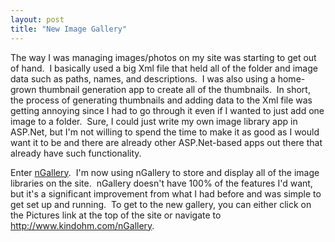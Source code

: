 ```yaml
---
layout: post
title: "New Image Gallery"
---
```


<p>The way I was managing images/photos on my site was starting to get out of hand.&nbsp; I basically used a big Xml file that held all of the folder and image data such as paths, names, and descriptions.&nbsp; I was also using a home-grown thumbnail generation app to create all of the thumbnails.&nbsp; In short, the process of generating thumbnails and adding data to the Xml file was getting annoying since I had to go through it even if I wanted to just add one image to a folder.&nbsp; Sure, I could just write my own image library app in ASP.Net, but I'm not willing to spend the time to make it as good as I would want it to be and there are already other ASP.Net-based apps out there that already have such functionality.</p>
<p>Enter <a href="http://www.nGallery.org">nGallery</a>.&nbsp; I'm now using nGallery to store and display all of the image libraries on the site.&nbsp; nGallery doesn't have&nbsp;100% of the features I'd want, but it's a significant improvement from what I had before and was simple to get set up and running.&nbsp; To get to the new gallery, you can either click on the Pictures link at the top of the site or navigate to <a href="http://www.kindohm.com/nGallery">http://www.kindohm.com/nGallery</a>.&nbsp;&nbsp;&nbsp; </p>
 
